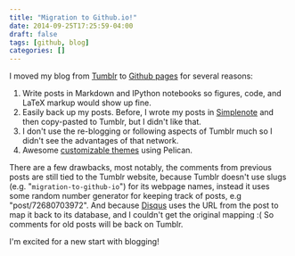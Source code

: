 ```yaml
---
title: "Migration to Github.io!"
date: 2014-09-25T17:25:59-04:00
draft: false
tags: [github, blog]
categories: []
---
```



I moved my blog from [Tumblr](http://www.tumblr.com/) to [Github pages](https://pages.github.com/) for several reasons:

1. Write posts in Markdown and IPython notebooks so figures, code, and LaTeX markup would show up fine.
2. Easily back up my posts. Before, I wrote my posts in [Simplenote](http://simplenote.com/) and then copy-pasted to Tumblr, but I didn't like that.
3. I don't use the re-blogging or following aspects of Tumblr much so I didn't see the advantages of that network.
4. Awesome [customizable themes](http://www.pelicanthemes.com/) using Pelican.

There are a few drawbacks, most notably, the comments from previous posts are still tied to the Tumblr website, because Tumblr doesn't use slugs (e.g. "`migration-to-github-io`") for its webpage names, instead it uses some random number generator for keeping track of posts, e.g "post/72680703972". And because [Disqus](https://disqus.com/) uses the URL from the post to map it back to its database, and I couldn't get the original mapping :( So comments for old posts will be back on Tumblr.

I'm excited for a new start with blogging!